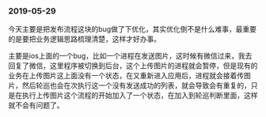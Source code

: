 ### 2019-05-29

今天主要是把发布流程这块的bug做了下优化，其实优化倒不是什么难事，最重要的是要把业务逻辑思路梳理清楚，这样才好办事。

主要是ios上面的一个bug，比如一个进程在发送图片，这时候有微信过来，我去回复了微信，这里程序被切换到后台，这个上传图片的进程就会暂停，但是现有的业务在上传图片这上面没有一个状态，在又重新进入应用后，进程就会接着传图片，然后轮巡也会在次执行这一个没有发送成功的列表，就会导致会有重复的，只是在执行上传图片这个流程的开始加入了一个状态，在加入到轮巡判断里面，这样就不会有问题了。

